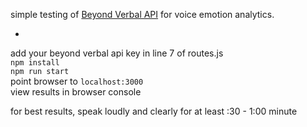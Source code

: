 simple testing of [Beyond Verbal API](http://www.beyondverbal.com/) for voice emotion analytics.

-

add your beyond verbal api key in line 7 of routes.js  
`npm install`   
`npm run start`  
point browser to `localhost:3000`  
view results in browser console

for best results, speak loudly and clearly for at least :30 - 1:00 minute
